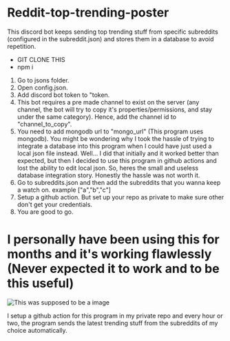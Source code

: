 # Reddit-top-trending-poster
This discord bot keeps sending top trending stuff from specific subreddits (configured in the subreddit.json) and stores them in a database to avoid repetition. 
- GIT CLONE THIS
- npm i 
1) Go to jsons folder.
2) Open config.json.
3) Add discord bot token to "token.
4) This bot requires a pre made channel to exist on the server (any channel, the bot will try to copy it's properties/permissions, and stay under the same category). Hence, add the channel id to "channel_to_copy".
5) You need to add mongodb url to "mongo_url"  (This program uses mongodb). You might be wondering why I took the hassle of trying to integrate a database into this program when I could have just used a local json file instead. Well... I did that initially and it worked better than expected, but then I decided to use this program in github actions and lost the ability to edit local json. So, heres the small and useless database integration story. Honestly the hassle was not worth it.
6) Go to subreddits.json and then add the subreddits that you wanna keep a watch on. example ["a","b","c"]
7) Setup a github action. But set up your repo as private to make sure other don't get your credentials. 
8) You are good to go. 


# I personally have been using this for months and it's working flawlessly (Never expected it to work and to be this useful) 
  ![This was supposed to be a image     ](https://media.discordapp.net/attachments/1025732232255643678/1039243428061528155/image.png?width=533&height=682)
  
I setup a github action for this program in my private repo and every hour or two, the program sends the latest trending stuff from the subreddits of my choice automatically. 
